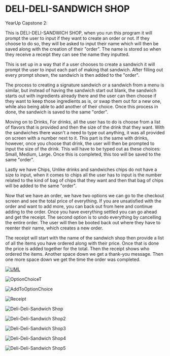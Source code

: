 # DELI-DELI-SANDWICH SHOP
YearUp Capstone 2:


This is DELI-DELI-SANDWICH SHOP, when you run this program
it will prompt the user to input if they want to create an order or not. 
If they choose to do so, they will be asked to input their name which will then
be saved along with the creation of their "order". The name is stored so when they 
receive a receipt they can see the name they inputted. 

This is set up in a way that if a user chooses to create a sandwich it will prompt the user to
input each part of making that sandwich. After filling out every prompt shown, the sandwich is then added
to the "order". 

The process to creating a signature sandwich or a sandwich from a menu is similar, but instead of having the sandwich
start out blank, the sandwich starts out with ingredients already there and the user can then choose if they want to 
keep those ingredients as is, or swap them out for a new one, while also being able to add another of their choice.
Once this process in done, the sandwich is saved to the same "order". 

Moving on to Drinks, For drinks, all the user has to do is choose from a list of flavors that is provided and then the 
size of the drink that they want. With the sandwiches there wasn't a need to type out anything, it was all provided on
screen with a number next to it. This part is the same with drinks, however, once you choose that drink, the user will
then be prompted to input the size of the drink. This will have to be typed out as these choices: Small, Medium, Large.
Once this is completed, this too will be saved to the same "order".

Lastly we have Chips, Unlike drinks and sandwiches chips do not have a size to input, when it comes to chips all the
user has to input is the number related to the kind of bag of chips that they want and then that bag of chips will be
added to the same "order".

Now that we have an order, we have two options we can go to the checkout screen and see the total price of everything. 
If you are unsatisfied with the order and want to add more, you can back out from here and continue adding to the order. 
Once you have everything settled you can go ahead and get the receipt. The second option is to undo everything by cancelling
the entire order. The user will then be booted back out where they have to reenter their name, which creates a new order.

The receipt will start with the name of the sandwich shop then provide a list of all the items you have ordered along with 
their price. Once that is done the price is added together for the total. Then the receipt shows who ordered the items.
Another space down we get a thank-you message. Then one more space down we get the time the order was completed.


[![UML](https://github.com/user-attachments/assets/f74a1240-3b88-4409-b0ee-c505ef2e4f49)](https://github-production-user-asset-6210df.s3.amazonaws.com/60491599/448558105-f74a1240-3b88-4409-b0ee-c505ef2e4f49.svg?X-Amz-Algorithm=AWS4-HMAC-SHA256&X-Amz-Credential=AKIAVCODYLSA53PQK4ZA%2F20250529%2Fus-east-1%2Fs3%2Faws4_request&X-Amz-Date=20250529T135003Z&X-Amz-Expires=300&X-Amz-Signature=5febb90542ee82c04776a635c1696f9fea68f8fd82f39adc816000003e3ae4ce&X-Amz-SignedHeaders=host)


![OptionChoiceT](https://github.com/user-attachments/assets/5426cd17-1763-43d8-815f-b2d8b2c2b0fa)


![AddToOptionChoice](https://github.com/user-attachments/assets/88278e68-8df2-4136-ac7c-7f3a7475df23)

![Receipt ](https://github.com/user-attachments/assets/1bbf2a94-af35-4caf-900a-5fd4005f4d84)

![Deli-Deli-Sandwich Shop](https://github.com/user-attachments/assets/99500860-a0b3-4541-b1b5-feb7e6dbaa32)

![Deli-Deli-Sandwich Shop2](https://github.com/user-attachments/assets/c8598c13-d09f-4e52-957b-b6b24858bca7)

![Deli-Deli-Sandwich Shop3](https://github.com/user-attachments/assets/1d42a4bf-b587-4122-8225-4fa7be655f9a)

![Deli-Deli-Sandwich Shop4](https://github.com/user-attachments/assets/677feef5-a25d-4ce8-a035-cc7d947d6d8d)


![Deli-Deli-Sandwich Shop5](https://github.com/user-attachments/assets/d34f635c-bbcb-4ba1-af75-5dade2ad1bf4)





